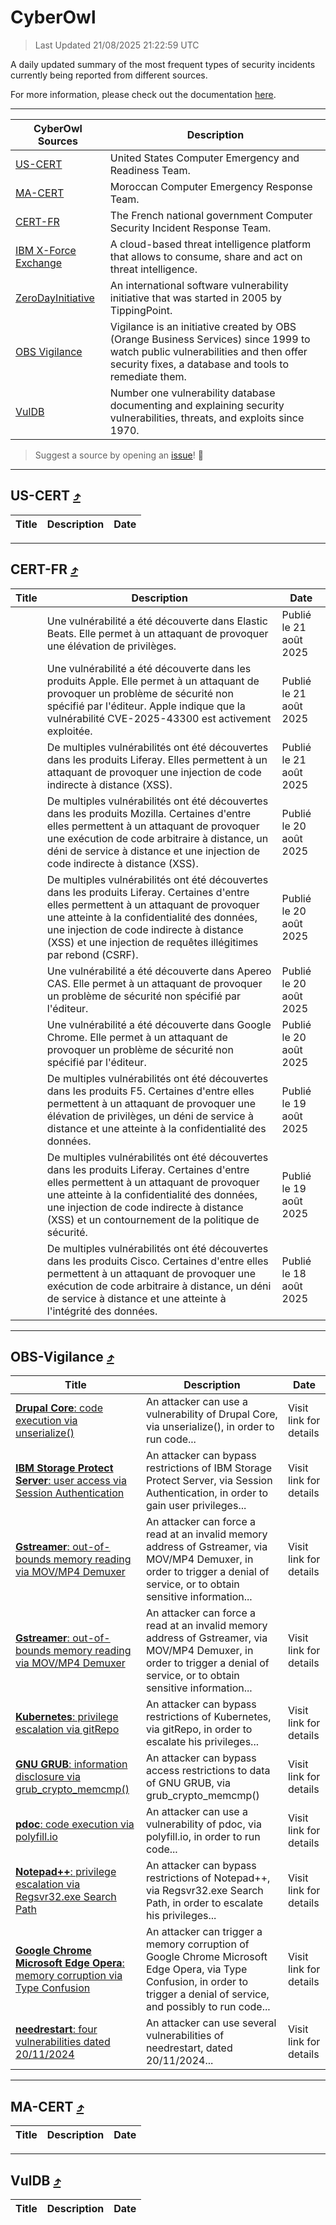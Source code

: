 
 <div id='top'></div>

# CyberOwl

 > Last Updated 21/08/2025 21:22:59 UTC
 
 A daily updated summary of the most frequent types of security incidents currently being reported from different sources.
 
 For more information, please check out the documentation [here](./docs/README.md).
 
 ---
 |CyberOwl Sources|Description|
 |---|---|
 |[US-CERT](#us-cert-arrow_heading_up)|United States Computer Emergency and Readiness Team.|
 |[MA-CERT](#ma-cert-arrow_heading_up)|Moroccan Computer Emergency Response Team.|
 |[CERT-FR](#cert-fr-arrow_heading_up)|The French national government Computer Security Incident Response Team.|
 |[IBM X-Force Exchange](#ibmcloud-arrow_heading_up)|A cloud-based threat intelligence platform that allows to consume, share and act on threat intelligence.|
 |[ZeroDayInitiative](#zerodayinitiative-arrow_heading_up)|An international software vulnerability initiative that was started in 2005 by TippingPoint.|
 |[OBS Vigilance](#obs-vigilance-arrow_heading_up)|Vigilance is an initiative created by OBS (Orange Business Services) since 1999 to watch public vulnerabilities and then offer security fixes, a database and tools to remediate them.|
 |[VulDB](#vuldb-arrow_heading_up)|Number one vulnerability database documenting and explaining security vulnerabilities, threats, and exploits since 1970.|
 
 > Suggest a source by opening an [issue](https://github.com/karimhabush/cyberowl/issues)! :raised_hands:
 ---

## US-CERT [:arrow_heading_up:](#cyberowl)

 |Title|Description|Date|
 |---|---|---|
 
 ---

## CERT-FR [:arrow_heading_up:](#cyberowl)

 |Title|Description|Date|
 |---|---|---|
 |[](https://www.cert.ssi.gouv.fr/avis/CERTFR-2025-AVI-0717/)|Une vulnérabilité a été découverte dans Elastic Beats. Elle permet à un attaquant de provoquer une élévation de privilèges.|Publié le 21 août 2025|
 |[](https://www.cert.ssi.gouv.fr/avis/CERTFR-2025-AVI-0716/)|Une vulnérabilité a été découverte dans les produits Apple. Elle permet à un attaquant de provoquer un problème de sécurité non spécifié par l'éditeur. Apple indique que la vulnérabilité CVE-2025-43300 est activement exploitée.|Publié le 21 août 2025|
 |[](https://www.cert.ssi.gouv.fr/avis/CERTFR-2025-AVI-0715/)|De multiples vulnérabilités ont été découvertes dans les produits Liferay. Elles permettent à un attaquant de provoquer une injection de code indirecte à distance (XSS).|Publié le 21 août 2025|
 |[](https://www.cert.ssi.gouv.fr/avis/CERTFR-2025-AVI-0714/)|De multiples vulnérabilités ont été découvertes dans les produits Mozilla. Certaines d'entre elles permettent à un attaquant de provoquer une exécution de code arbitraire à distance, un déni de service à distance et une injection de code indirecte à distance (XSS).|Publié le 20 août 2025|
 |[](https://www.cert.ssi.gouv.fr/avis/CERTFR-2025-AVI-0713/)|De multiples vulnérabilités ont été découvertes dans les produits Liferay. Certaines d'entre elles permettent à un attaquant de provoquer une atteinte à la confidentialité des données, une injection de code indirecte à distance (XSS) et une injection de requêtes illégitimes par rebond (CSRF).|Publié le 20 août 2025|
 |[](https://www.cert.ssi.gouv.fr/avis/CERTFR-2025-AVI-0712/)|Une vulnérabilité a été découverte dans Apereo CAS. Elle permet à un attaquant de provoquer un problème de sécurité non spécifié par l'éditeur.|Publié le 20 août 2025|
 |[](https://www.cert.ssi.gouv.fr/avis/CERTFR-2025-AVI-0711/)|Une vulnérabilité a été découverte dans Google Chrome. Elle permet à un attaquant de provoquer un problème de sécurité non spécifié par l'éditeur.|Publié le 20 août 2025|
 |[](https://www.cert.ssi.gouv.fr/avis/CERTFR-2025-AVI-0710/)|De multiples vulnérabilités ont été découvertes dans les produits F5. Certaines d'entre elles permettent à un attaquant de provoquer une élévation de privilèges, un déni de service à distance et une atteinte à la confidentialité des données.|Publié le 19 août 2025|
 |[](https://www.cert.ssi.gouv.fr/avis/CERTFR-2025-AVI-0709/)|De multiples vulnérabilités ont été découvertes dans les produits Liferay. Certaines d'entre elles permettent à un attaquant de provoquer une atteinte à la confidentialité des données, une injection de code indirecte à distance (XSS) et un contournement de la politique de sécurité.|Publié le 19 août 2025|
 |[](https://www.cert.ssi.gouv.fr/avis/CERTFR-2025-AVI-0708/)|De multiples vulnérabilités ont été découvertes dans les produits Cisco. Certaines d'entre elles permettent à un attaquant de provoquer une exécution de code arbitraire à distance, un déni de service à distance et une atteinte à l'intégrité des données.|Publié le 18 août 2025|
 
 ---

## OBS-Vigilance [:arrow_heading_up:](#cyberowl)

 |Title|Description|Date|
 |---|---|---|
 |[<a href="https://vigilance.fr/vulnerability/Drupal-Core-code-execution-via-unserialize-45709" class="noirorange"><b>Drupal Core</b>: code execution via unserialize()</a>](https://vigilance.fr/vulnerability/Drupal-Core-code-execution-via-unserialize-45709)|An attacker can use a vulnerability of Drupal Core, via unserialize(), in order to run code...|Visit link for details|
 |[<a href="https://vigilance.fr/vulnerability/IBM-Storage-Protect-Server-user-access-via-Session-Authentication-47491" class="noirorange"><b>IBM Storage Protect Server</b>: user access via Session Authentication</a>](https://vigilance.fr/vulnerability/IBM-Storage-Protect-Server-user-access-via-Session-Authentication-47491)|An attacker can bypass restrictions of IBM Storage Protect Server, via Session Authentication, in order to gain user privileges...|Visit link for details|
 |[<a href="https://vigilance.fr/vulnerability/Gstreamer-out-of-bounds-memory-reading-via-MOV-MP4-Demuxer-47490" class="noirorange"><b>Gstreamer</b>: out-of-bounds memory reading via MOV/MP4 Demuxer</a>](https://vigilance.fr/vulnerability/Gstreamer-out-of-bounds-memory-reading-via-MOV-MP4-Demuxer-47490)|An attacker can force a read at an invalid memory address of Gstreamer, via MOV/MP4 Demuxer, in order to trigger a denial of service, or to obtain sensitive information...|Visit link for details|
 |[<a href="https://vigilance.fr/vulnerability/Gstreamer-out-of-bounds-memory-reading-via-MOV-MP4-Demuxer-47489" class="noirorange"><b>Gstreamer</b>: out-of-bounds memory reading via MOV/MP4 Demuxer</a>](https://vigilance.fr/vulnerability/Gstreamer-out-of-bounds-memory-reading-via-MOV-MP4-Demuxer-47489)|An attacker can force a read at an invalid memory address of Gstreamer, via MOV/MP4 Demuxer, in order to trigger a denial of service, or to obtain sensitive information...|Visit link for details|
 |[<a href="https://vigilance.fr/vulnerability/Kubernetes-privilege-escalation-via-gitRepo-45706" class="noirorange"><b>Kubernetes</b>: privilege escalation via gitRepo</a>](https://vigilance.fr/vulnerability/Kubernetes-privilege-escalation-via-gitRepo-45706)|An attacker can bypass restrictions of Kubernetes, via gitRepo, in order to escalate his privileges...|Visit link for details|
 |[<a href="https://vigilance.fr/vulnerability/GNU-GRUB-information-disclosure-via-grub-crypto-memcmp-47861" class="noirorange"><b>GNU GRUB</b>: information disclosure via grub_crypto_memcmp()</a>](https://vigilance.fr/vulnerability/GNU-GRUB-information-disclosure-via-grub-crypto-memcmp-47861)|An attacker can bypass access restrictions to data of GNU GRUB, via grub_crypto_memcmp()|Visit link for details|
 |[<a href="https://vigilance.fr/vulnerability/pdoc-code-execution-via-polyfill-io-47488" class="noirorange"><b>pdoc</b>: code execution via polyfill.io</a>](https://vigilance.fr/vulnerability/pdoc-code-execution-via-polyfill-io-47488)|An attacker can use a vulnerability of pdoc, via polyfill.io, in order to run code...|Visit link for details|
 |[<a href="https://vigilance.fr/vulnerability/Notepad-privilege-escalation-via-Regsvr32-exe-Search-Path-47487" class="noirorange"><b>Notepad++</b>: privilege escalation via Regsvr32.exe Search Path</a>](https://vigilance.fr/vulnerability/Notepad-privilege-escalation-via-Regsvr32-exe-Search-Path-47487)|An attacker can bypass restrictions of Notepad++, via Regsvr32.exe Search Path, in order to escalate his privileges...|Visit link for details|
 |[<a href="https://vigilance.fr/vulnerability/Google-Chrome-Microsoft-Edge-Opera-memory-corruption-via-Type-Confusion-45704" class="noirorange"><b>Google Chrome  Microsoft Edge  Opera</b>: memory corruption via Type Confusion</a>](https://vigilance.fr/vulnerability/Google-Chrome-Microsoft-Edge-Opera-memory-corruption-via-Type-Confusion-45704)|An attacker can trigger a memory corruption of Google Chrome  Microsoft Edge  Opera, via Type Confusion, in order to trigger a denial of service, and possibly to run code...|Visit link for details|
 |[<a href="https://vigilance.fr/vulnerability/needrestart-four-vulnerabilities-dated-20-11-2024-45700" class="noirorange"><b>needrestart</b>: four vulnerabilities dated 20/11/2024</a>](https://vigilance.fr/vulnerability/needrestart-four-vulnerabilities-dated-20-11-2024-45700)|An attacker can use several vulnerabilities of needrestart, dated 20/11/2024...|Visit link for details|
 
 ---

## MA-CERT [:arrow_heading_up:](#cyberowl)

 |Title|Description|Date|
 |---|---|---|
 
 ---

## VulDB [:arrow_heading_up:](#cyberowl)

 |Title|Description|Date|
 |---|---|---|
 